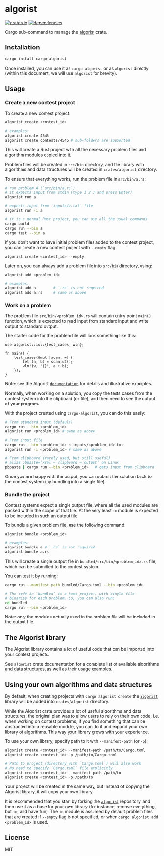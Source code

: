 # algorist

[![crates.io](https://img.shields.io/crates/d/cargo-algorist.svg)](https://crates.io/crates/cargo-algorist)
[![dependencies](https://deps.rs/repo/github/farazdagi/cargo-algorist/status.svg)](https://deps.rs/repo/github/farazdagi/cargo-algorist)

Cargo sub-command to manage the [algorist](https://crates.io/crates/algorist) crate.

## Installation

``` bash
cargo install cargo-algorist
```

Once installed, you can use it as `cargo algorist` or as `algorist` directly (within this document,
we will use `algorist` for brevity).

## Usage

### Create a new contest project

To create a new contest project:

``` bash
algorist create <contest_id>

# examples:
algorist create 4545
algorist create contests/4545 # sub-folders are supported
```

This will create a Rust project with all the necessary problem files and algorithm modules copied
into it.

Problem files will be created in `src/bin` directory, and the library with algorithms and data
structures will be created in `crates/algorist` directory.

To ensure that everything works, run the problem file in `src/bin/a.rs`:

``` bash
# run problem A (`src/bin/a.rs`)
# it expects input from stdin (type 1 2 3 and press Enter)
algorist run a

# expects input from `inputs/a.txt` file
algorist run -i a

# it is a normal Rust project, you can use all the usual commands
cargo build
cargo run --bin a
cargo test --bin a
```

If you don't want to have initial problem files added to the contest project, you can create a new
contest project with `--empty` flag:

``` bash
algorist create <contest_id> --empty
```

Later on, you can always add a problem file into `src/bin` directory, using:

``` bash
algorist add <problem_id>

# examples:
algorist add a        # `.rs` is not required
algorist add a.rs     # same as above
```

### Work on a problem

The problem file `src/bin/<problem_id>.rs` will contain entry point `main()` function, which is
expected to read input from standard input and write output to standard output.

The starter code for the problem file will look something like this:

``` rust, no_run
use algorist::io::{test_cases, wln};

fn main() {
    test_cases(&mut |scan, w| {
        let (a, b) = scan.u2();
        wln!(w, "{}", a + b);
    });
}
```

Note: see the Algorist [`documentation`](https://docs.rs/algorist/latest/algorist/) for details and
illustrative examples.

Normally, when working on a solution, you copy the tests cases from the contest system into the
clipboard (or file), and then need to see the output of your program.

With the project created using `cargo-algorist`, you can do this easily:

``` bash
# From standard input (default)
cargo run --bin <problem_id>
algorist run <problem_id> # same as above

# From input file
cargo run --bin <problem_id> < inputs/<problem_id>.txt
algorist run -i <problem_id> # same as above

# From clipboard (rarely used, but still useful)
# alias pbpaste=’xsel — clipboard — output’ on Linux
pbpaste | cargo run --bin <problem_id>   # gets input from clipboard
```

Once you are happy with the output, you can submit the solution back to the contest system (by
bundling into a single file).

### Bundle the project

Contest systems expect a single output file, where all the used modules are packed within the scope
of that file. At the very least `io` module is expected to be included in such an output file.

To bundle a given problem file, use the following command:

``` bash
algorist bundle <problem_id>

# examples:
algorist bundle a # `.rs` is not required
algorist bundle a.rs
```

This will create a single output file in `bundled/src/bin/<problem_id>.rs` file, which can be
submitted to the contest system.

You can test it by running:

``` bash
cargo run --manifest-path bundled/Cargo.toml --bin <problem_id>

# The code in `bundled` is a Rust project, with single-file
# binaries for each problem. So, you can also run:
cd bundled
cargo run --bin <problem_id>
```

Note: only the modules actually used in the problem file will be included in the output file.

## The Algorist library

The Algorist library contains a lot of useful code that can be imported into your contest projects.

See [`algorist`](https://docs.rs/algorist/latest/algorist/) crate documentation for a complete list
of available algorithms and data structures, as well as their usage examples.

## Using your own algorithms and data structures

By default, when creating projects with `cargo algorist create` the
[`algorist`](https://docs.rs/algorist/latest/algorist/) library will be added into `crates/algorist`
directory.

While the Algorist crate provides a lot of useful algorithms and data structures, the original plan
was to allow users to rely on their own code, i.e. when working on contest problems, if you find
something that can be abstracted into a reusable module, you can do it and expand your own library
of algorithms. This way your library grows with your experience.

To use your own library, specify path to it with `--manifest-path` (or `-p`):

``` bash
algorist create <contest_id> --manifest-path /path/to/Cargo.toml
algorist create <contest_id> -p /path/to/Cargo.toml

# Path to project (directory with `Cargo.toml`) will also work
# No need to specify `Cargo.toml` file explicitly
algorist create <contest_id> --manifest-path /path/to
algorist create <contest_id> -p /path/to
```

Your project will be created in the same way, but instead of copying the Algorist library, it will
copy your own library.

It is recommended that you start by forking the [`algorist`](https://github.com/farazdagi/algorist)
repository, and then use it as a base for your own library (for instance, remove everything, but
`io`, and have fun). The `io` module is assumed by default problem files that are created if
`--empty` flag is not specified, or when `cargo algorist add <problem_id>` is used.

## License

MIT
